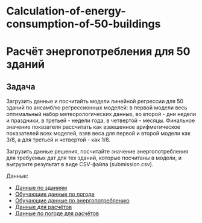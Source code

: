 # Calculation-of-energy-consumption-of-50-buildings
# Расчёт энергопотребления для 50 зданий
## Задача
Загрузить данные и посчитайть модели линейной регрессии для 50 зданий по ансамблю регрессионных моделей: в первой модели весь оптимальный набор метеорологических данных, во второй - дни недели и праздники, в третьей - недели года, в четвертой - месяцы. Финальное значение показателя рассчитать как взвешенное арифметическое показателей всех моделей, взяв веса для первой и второй модели как 3/8, а для третьей и четвертой - как 1/8.

Загрузить данные решения, посчитайте значение энергопотребления для требуемых дат для тех зданий, которые посчитаны в модели, и выгрузите результат в виде CSV-файла (submission.csv).

Данные:
* [Данные по зданиям](http://video.ittensive.com/machine-learning/ashrae/building_metadata.csv.gz)
* [Обучающие данные по погоде](http://video.ittensive.com/machine-learning/ashrae/weather_train.csv.gz)
* [Обучающие данные по энергопотреблению](http://video.ittensive.com/machine-learning/ashrae/train.0.csv.gz)
* [Данные для расчётов](http://video.ittensive.com/machine-learning/ashrae/test.csv.gz)
* [Данные по погоде для расчётов](http://video.ittensive.com/machine-learning/ashrae/weather_test.csv.gz)
